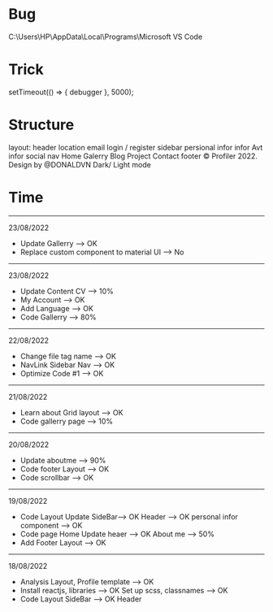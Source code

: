 # Bug

C:\Users\HP\AppData\Local\Programs\Microsoft VS Code

# Trick

setTimeout(() => {
debugger
}, 5000);

# Structure

layout:
        header
            location
            email
            login / register
        sidebar
            persional infor
                infor
                    Avt
                    infor
                    social
                nav
                    Home
                    Galerry
                    Blog
                    Project
                    Contact
        footer
            © Profiler 2022. Design by @DONALDVN
Dark/ Light mode

# Time

---
23/08/2022

- Update Gallerry --> OK
- Replace custom component to material UI --> No

---
23/08/2022

- Update Content CV --> 10%
- My Account --> OK
- Add Language --> OK
- Code Gallerry --> 80%

---
22/08/2022

- Change file tag name --> OK
- NavLink Sidebar Nav --> OK
- Optimize Code #1 --> OK

---
21/08/2022

- Learn about Grid layout --> OK
- Code gallerry page --> 10%

---

20/08/2022

- Update aboutme --> 90%
- Code footer Layout --> OK
- Code scrollbar --> OK

---

19/08/2022

- Code Layout
    Update SideBar--> OK
    Header --> OK
    personal infor component --> OK
- Code page Home
    Update heaer --> OK
    About me --> 50%
- Add Footer Layout --> OK

---
18/08/2022

- Analysis Layout, Profile template --> OK
- Install reactjs, libraries --> OK
    Set up scss, classnames --> OK
- Code Layout
    SideBar --> OK
    Header
